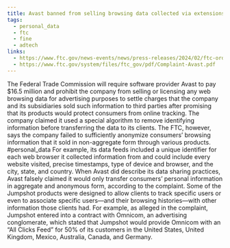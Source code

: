```yaml
---
title: Avast banned from selling browsing data collected via extensions + USD 16.5M fine
tags:
  - personal_data
  - ftc
  - fine
  - adtech
links:
  - https://www.ftc.gov/news-events/news/press-releases/2024/02/ftc-order-will-ban-avast-selling-browsing-data-advertising-purposes-require-it-pay-165-million-over,
  - https://www.ftc.gov/system/files/ftc_gov/pdf/Complaint-Avast.pdf
---
```

The Federal Trade Commission will require software provider Avast to pay $16.5 million and prohibit the company from selling or licensing any web browsing data for advertising purposes to settle charges that the company and its subsidiaries sold such information to third parties after promising that its products would protect consumers from online tracking. The company claimed it used a special algorithm to remove identifying information before transferring the data to its clients. The FTC, however, says the company failed to sufficiently anonymize consumers’ browsing information that it sold in non-aggregate form through various products. #personal_data For example, its data feeds included a unique identifier for each web browser it collected information from and could include every website visited, precise timestamps, type of device and browser, and the city, state, and country. When Avast did describe its data sharing practices, Avast falsely claimed it would only transfer consumers’ personal information in aggregate and anonymous form, according to the complaint. Some of the Jumpshot products were designed to allow clients to track specific users or even to associate specific users—and their browsing histories—with other information those clients had. For example, as alleged in the complaint, Jumpshot entered into a contract with Omnicom, an advertising conglomerate, which stated that Jumpshot would provide Omnicom with an “All Clicks Feed” for 50% of its customers in the United States, United Kingdom, Mexico, Australia, Canada, and Germany.